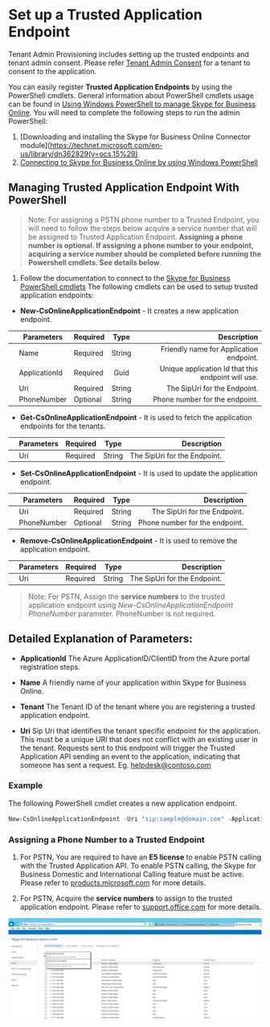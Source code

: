 # Set up a Trusted Application Endpoint 

Tenant Admin Provisioning includes setting up the trusted endpoints and tenant admin consent.
Please refer [Tenant Admin Consent](./TenantAdminConsent.md) for a tenant to consent to the application.

You can easily register **Trusted Application Endpoints** by using the PowerShell cmdlets.
General information about PowerShell cmdlets usage can be found in [Using Windows PowerShell to manage Skype for Business Online](https://technet.microsoft.com/en-us/library/dn362831.aspx).  You will need to complete the following steps to run the admin PowerShell:

1. [Downloading and installing the Skype for Business Online Connector module](https://technet.microsoft.com/en-us/library/dn362829(v=ocs.15%29)
2. [Connecting to Skype for Business Online by using Windows PowerShell](https://technet.microsoft.com/en-us/library/dn362795.aspx)

## Managing Trusted Application Endpoint With PowerShell

>Note: For assigning a PSTN phone number to a Trusted Endpoint, you will need to follow the steps below acquire a service number that will be assigned to Trusted Application Endpoint. **Assigning a phone number is optional.  If assigning a phone number to your endpoint, acquiring a service number should be completed before running the Powershell cmdlets.  See details below**.

 1. Follow the documentation to connect to the [Skype for Business PowerShell cmdlets](https://technet.microsoft.com/en-us/library/dn362831.aspx)
 The following cmdlets can be used to setup trusted application endpoints:

- **New-CsOnlineApplicationEndpoint** - It creates a new application endpoint.


| | Parameters     | Required | Type   | Description                                       |
|-| ---------------|:---------|:------:| -------------------------------------------------:|
| | Name           | Required | String | Friendly name for Application endpoint.            |
| | ApplicationId  | Required | Guid   | Unique application Id that this endpoint will use. |
| | Uri            | Required | String |    The SipUri for the Endpoint. |
| | PhoneNumber    | Optional | String |    Phone number for the endpoint.    |

 
- **Get-CsOnlineApplicationEndpoint** - It is used to fetch the application endpoints for the tenants.

| | Parameters     | Required | Type   | Description                                       |
|-| ---------------|:---------|:------:| -------------------------------------------------:|
| | Uri           | Required | String | The SipUri for the Endpoint.        |

- **Set-CsOnlineApplicationEndpoint** - It is used to update the application endpoint.

| | Parameters     | Required | Type   | Description                                       |
|-| ---------------|:---------|:------:| -------------------------------------------------:|
| | Uri            | Required | String | The SipUri for the Endpoint.        |
| | PhoneNumber    | Optional | String |    Phone number for the endpoint.    |

- **Remove-CsOnlineApplicationEndpoint** - It is used to remove the application endpoint.

| | Parameters     | Required | Type   | Description                                       |
|-| ---------------|:---------|:------:| -------------------------------------------------:|
| | Uri            | Required | String | The SipUri for the Endpoint.        |

>Note: For PSTN, Assign the **service numbers** to the trusted application endpoint using _New-CsOnlineApplicationEndpoint PhoneNumber_ parameter. PhoneNumber is not required.
 
## Detailed Explanation of Parameters:

- **ApplicationId** The Azure ApplicationID/ClientID from the Azure portal registration steps.

- **Name** A friendly name of your application within Skype for Business Online.

- **Tenant** The Tenant ID of the tenant where you are registering a trusted application endpoint.

- **Uri** Sip Uri that identifies the tenant specific endpoint for the application. This must be a unique URI that does not conflict with an existing user in the tenant. Requests sent to this endpoint will trigger the Trusted Application API sending an event to the application, indicating that someone has sent a request. Eg. helpdesk@contoso.com

 
### Example

The following PowerShell cmdlet creates a new application endpoint.

```PowerShell
New-CsOnlineApplicationEndpoint -Uri "sip:sample@domain.com" -ApplicationId "44ff763b-5d1f-40ab-95bf-f31kc8757998" -Name "SampleApp" -PhoneNumber "19841110909"
```

### Assigning a Phone Number to a Trusted Endpoint

 1. For PSTN, You are required to have an **E5 license** 
to enable PSTN calling with the Trusted Application API. To enable PSTN calling, the Skype for Business Domestic and International Calling feature must be active. Please refer to [products.microsoft.com](https://products.office.com/en-us/business/office-365-enterprise-e5-business-software)  for more details.

 2. For PSTN, Acquire the **service numbers** to assign to the trusted application endpoint. Please refer to [support.office.com](https://support.office.com/en-us/article/Getting-Skype-for-Business-service-phone-numbers-e434aeb2-af99-40e7-981e-a474f0383734) for more details. 
 
   ![Assign service telephone number](images/PSTNEndpoint2.jpeg)



